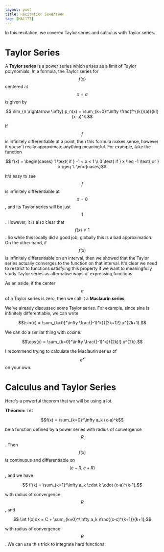```yaml
---
layout: post
title: Recitation Seventeen
tag: [MA1172]
---
```


In this recitation, we covered Taylor series and calculus with Taylor series.

# Taylor Series

A **Taylor series** is a power series which arises as a limit of Taylor polynomials. In a formula, the Taylor series for $$f(x)$$ centered at $$x=a$$ is given by

$$ \lim_{n \rightarrow \infty} p_n(x) = \sum_{k=0}^\infty \frac{f^{(k)}(a)}{k!}(x-a)^k.$$

If $$f$$ is infinitely differentiable at a point, then this formula makes sense, however it doesn't really approximate anything meaningful. For example, take the function

$$ f(x) = \begin{cases} 1 \text{ if } -1 < x < 1 \\ 0 \text{ if } x \leq -1 \text{ or } x \geq 1. \end{cases}$$

It's easy to see $$f$$ is infinitely differentiable at $$x=0$$, and its Taylor series will be just $$1$$. However, it is also clear that $$f(x) \neq 1$$. So while this locally did a good job, globally this is a bad approximation. On the other hand, if $$f(x)$$ is infinitely differentiable on an interval, then we showed that the Taylor series actually converges to the function on that interval. It's clear we need to restrict to functions satisfying this property if we want to meaningfully study Taylor series as alternative ways of expressing functions.

As an aside, if the center $$a$$ of a Taylor series is zero, then we call it a **Maclaurin series**.

We've already discussed some Taylor series. For example, since sine is infinitely differentiable, we can write

$$\sin(x) = \sum_{k=0}^\infty \frac{(-1)^k}{(2k+1)!} x^{2k+1}.$$

We can do a similar thing with cosine:

$$\cos(x) = \sum_{k=0}^\infty \frac{(-1)^k}{(2k)!} x^{2k}.$$

I recommend trying to calculate the Maclaurin series of $$e^x$$ on your own.

# Calculus and Taylor Series

Here's a powerful theorem that we will be using a lot.

**Theorem:** Let

$$f(x) = \sum_{k=0}^\infty a_k (x-a)^k$$

be a function defined by a power series with radius of convergence $$R$$. Then $$f(x)$$ is continuous and differentiable on $$(c-R, c+R)$$, and we have

$$ f'(x) = \sum_{k=1}^\infty a_k \cdot k \cdot (x-a)^{k-1},$$

with radius of convergence $$R$$, and

$$ \int f(x)dx = C + \sum_{k=0}^\infty a_k \frac{(x-c)^{k+1}}{k+1},$$

with radius of convergence $$R$$. We can use this trick to integrate hard functions.
